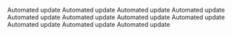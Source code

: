 Automated update
Automated update
Automated update
Automated update
Automated update
Automated update
Automated update
Automated update
Automated update
Automated update
Automated update
